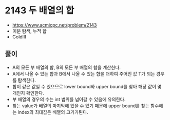 # 2143 두 배열의 합
+ https://www.acmicpc.net/problem/2143
+ 이분 탐색, 누적 합
+ GoldⅢ


## 풀이
+ A의 모든 부 배열의 합, B의 모든 부 배열의 합을 계산한다.
+ A에서 나올 수 있는 합과 B에서 나올 수 있는 합을 더하여 주어진 값 T가 되는 경우를 탐색한다.
+ 합이 같은 값일 수 있으므로 lower bound와 upper bound를 찾아 해당 값이 몇 개인지 확인한다.
+ 부 배열의 경우의 수는 int 범위를 넘어갈 수 있음에 유의한다.
+ 찾는 value가 배열의 마지막에 있을 수 있기 때문에 upper bound를 찾는 함수에는 index의 최대값은 배열의 크기가된다.
